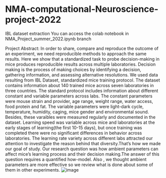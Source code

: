 # NMA-computational-Neuroscience-project-2022
IBL dataset extraction
You can access the colab notebook in NMA_Project_summer_2022.ipynb branch

Project Abstract:
In order to share, compare and reproduce the outcome of an experiment, we need reproducible methods to approach the same results. Here we show that a standardized task to probe decision-making in mice produces reproducible results across multiple laboratories. Decision making is the process of making choices by identifying a decision, gathering information, and assessing alternative resolutions.
We used data resulting from IBL Dataset, standardized mice training protocol. The dataset contains information about 140 trained mice across seven laboratories in three countries. The standard protocol includes information about different constant and variable parameters across labs. The constant parameters were mouse strain and provider, age range, weight range, water access, food protein and fat. The variable parameters were light-dark cycle, temperature, humidity, caging, mice gender and environmental sound. Besides, these varaibles were measured regularly and documented in the dataset.
Learning speed was variable across mice and laboratories at the early stages of learning(the first 10-15 days), but once training was completed there were no significant differences in behavior across laboratories.
The learning rate variety  across different labs attracted our attention to investigate the reason behind that diversity.That’s how we made our goal of study.
Our research question was how ambient parameters can affect mice’s learning process and their decision making.The answer of this question requires a quantified how-model. Also , we thought  ambient parameters are more effective so we review  what is done about some of them in other experiments.
![image](https://user-images.githubusercontent.com/101628099/203226334-7ee3dab4-d632-42f0-9c77-d7691575ad15.png)

